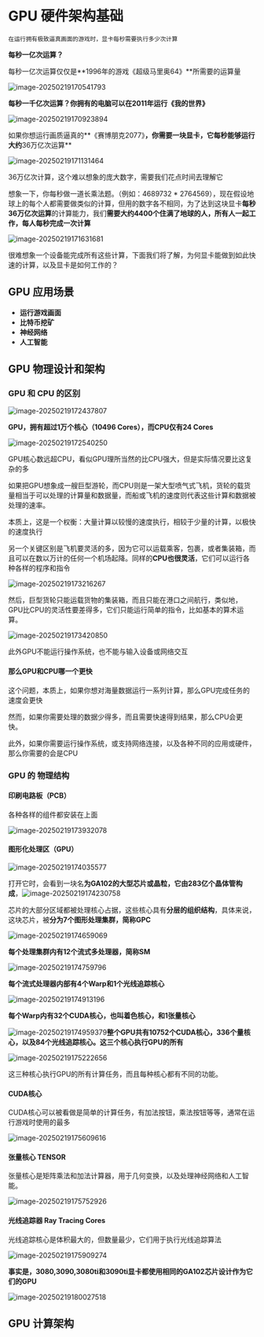 # GPU 硬件架构基础

```ABAP
在运行拥有极致逼真画面的游戏时，显卡每秒需要执行多少次计算
```

**每秒一亿次运算？**

每秒一亿次运算仅仅是**1996年的游戏《超级马里奥64》**所需要的运算量

![image-20250219170541793](D:\git_repository\cyber_security_learning\markdown_img\image-20250219170541793.png)

**每秒一千亿次运算？**你拥有的电脑可以在**2011年运行《我的世界》**

![image-20250219170923894](D:\git_repository\cyber_security_learning\markdown_img\image-20250219170923894.png)

如果你想运行画质逼真的**《赛博朋克2077》**，你需要一块显卡，它每秒能够运行大约**36万亿次运算**

![image-20250219171131464](D:\git_repository\cyber_security_learning\markdown_img\image-20250219171131464.png)



36万亿次计算，这个难以想象的庞大数字，需要我们花点时间去理解它

想象一下，你每秒做一道长乘法题。（例如：4689732 * 2764569），现在假设地球上的每个人都需要做类似的计算，但用的数字各不相同，为了达到这块显卡**每秒36万亿次运算**的计算能力，我们**需要大约4400个住满了地球的人，所有人一起工作，每人每秒完成一次计算**

![image-20250219171631681](D:\git_repository\cyber_security_learning\markdown_img\image-20250219171631681.png)

很难想象一个设备能完成所有这些计算，下面我们将了解，为何显卡能做到如此快速的计算，以及显卡是如何工作的？



## GPU 应用场景



-  **运行游戏画面**
- **比特币挖矿**
- **神经网络**
- **人工智能**







## GPU 物理设计和架构



### GPU 和 CPU 的区别

![image-20250219172437807](D:\git_repository\cyber_security_learning\markdown_img\image-20250219172437807.png)

**GPU，拥有超过1万个核心（10496 Cores），而CPU仅有24 Cores**

![image-20250219172540250](D:\git_repository\cyber_security_learning\markdown_img\image-20250219172540250.png)

GPU核心数远超CPU，看似GPU理所当然的比CPU强大，但是实际情况要比这复杂的多

如果把GPU想象成一艘巨型游轮，而CPU则是一架大型喷气式飞机，货轮的载货量相当于可以处理的计算量和数据量，而船或飞机的速度则代表这些计算和数据被处理的速率。

本质上，这是一个权衡：大量计算以较慢的速度执行，相较于少量的计算，以极快的速度执行

另一个关键区别是飞机要灵活的多，因为它可以运载乘客，包裹，或者集装箱，而且可以在数以万计的任何一个机场起降。同样的**CPU也很灵活**，它们可以运行各种各样的程序和指令

![image-20250219173216267](D:\git_repository\cyber_security_learning\markdown_img\image-20250219173216267.png)

然后，巨型货轮只能运载货物的集装箱，而且只能在港口之间航行，类似地，GPU比CPU的灵活性要差得多，它们只能运行简单的指令，比如基本的算术运算。

![image-20250219173420850](D:\git_repository\cyber_security_learning\markdown_img\image-20250219173420850.png)

此外GPU不能运行操作系统，也不能与输入设备或网络交互



#### 那么GPU和CPU哪一个更快

这个问题，本质上，如果你想对海量数据运行一系列计算，那么GPU完成任务的速度会更快

然而，如果你需要处理的数据少得多，而且需要快速得到结果，那么CPU会更快。

此外，如果你需要运行操作系统，或支持网络连接，以及各种不同的应用或硬件，那么你需要的会是CPU





### GPU 的 物理结构

#### 印刷电路板（PCB）

各种各样的组件都安装在上面

![image-20250219173932078](D:\git_repository\cyber_security_learning\markdown_img\image-20250219173932078.png)



#### 图形化处理区（GPU）

![image-20250219174035577](D:\git_repository\cyber_security_learning\markdown_img\image-20250219174035577.png)



打开它时，会看到一块名**为GA102的大型芯片或晶粒，它由283亿个晶体管构成**，![image-20250219174230758](D:\git_repository\cyber_security_learning\markdown_img\image-20250219174230758.png)

芯片的大部分区域都被处理核心占据，这些核心具有**分层的组织结构**，具体来说，这块芯片，被**分为7个图形处理集群，简称GPC**

![image-20250219174659069](D:\git_repository\cyber_security_learning\markdown_img\image-20250219174659069.png)

**每个处理集群内有12个流式多处理器，简称SM**

![image-20250219174759796](D:\git_repository\cyber_security_learning\markdown_img\image-20250219174759796.png)

**每个流式处理器内部有4个Warp和1个光线追踪核心**

![image-20250219174913196](D:\git_repository\cyber_security_learning\markdown_img\image-20250219174913196.png)

**每个Warp内有32个CUDA核心，也叫着色核心，和1张量核心**

![image-20250219174959379](D:\git_repository\cyber_security_learning\markdown_img\image-20250219174959379.png)**整个GPU共有10752个CUDA核心，336个量核心，以及84个光线追踪核心。这三个核心执行GPU的所有**

![image-20250219175222656](D:\git_repository\cyber_security_learning\markdown_img\image-20250219175222656.png)

这三种核心执行GPU的所有计算任务，而且每种核心都有不同的功能。



#### CUDA核心 

CUDA核心可以被看做是简单的计算任务，有加法按钮，乘法按钮等等，通常在运行游戏时使用的最多

![image-20250219175609616](D:\git_repository\cyber_security_learning\markdown_img\image-20250219175609616.png)



#### 张量核心 TENSOR

张量核心是矩阵乘法和加法计算器，用于几何变换，以及处理神经网络和人工智能。

![image-20250219175752926](D:\git_repository\cyber_security_learning\markdown_img\image-20250219175752926.png)



#### 光线追踪器 Ray Tracing Cores

光线追踪核心是体积最大的，但数量最少，它们用于执行光线追踪算法

![image-20250219175909274](D:\git_repository\cyber_security_learning\markdown_img\image-20250219175909274.png)



**事实是，3080,3090,3080ti和3090ti显卡都使用相同的GA102芯片设计作为它们的GPU**

![image-20250219180027518](D:\git_repository\cyber_security_learning\markdown_img\image-20250219180027518.png)







## GPU 计算架构